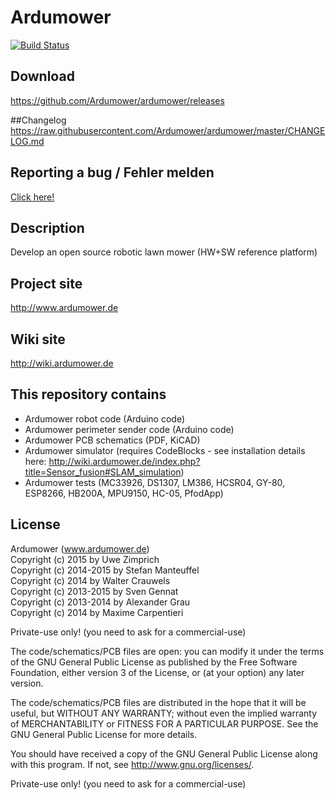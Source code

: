 # Ardumower
[![Build Status](https://travis-ci.org/ovenystas/ardumower.svg?branch=master)](https://travis-ci.org/ovenystas/ardumower)

## Download
https://github.com/Ardumower/ardumower/releases

##Changelog
https://raw.githubusercontent.com/Ardumower/ardumower/master/CHANGELOG.md

## Reporting a bug / Fehler melden
[Click here!](https://github.com/Ardumower/ardumower/issues/new?title=Error+XYZ+%2F+Fehler+XYZ&body=Please+always+fill-in+below%2FBitte+unbedingt+ausf%C3%BCllen%21%0D%0A%0D%0A--English--%0D%0AYour+battery+voltage+%2812v%2C+24v%29%3A+24v%0D%0AYour+gear+motor+%28Ardumower%2C+other%29%3A+Ardumower+motor%0D%0AYour+Ardumower+software+version+%28pfodApp-%3EInfo%29%3A+890%0D%0AYour+Arduino+%28Mega+or+Due%29%3A+Mega+2560%0D%0AYour+PCB+version+%28printed+on+PCB%29%3A+0.5%0D%0AYour+PCB+mounted+parts+configuration+%28default+or+custom+and+how%29%3A+default%0D%0AOdometry+sensor+%28yes%2Fno%29%3F+yes%0D%0AArdumower+chassis+%28yes%2Fno%29%3F+yes%0D%0AExact+error+description%3A+...+%0D%0A%0D%0A--Deutsch--%0D%0ADeine+Akku-Spannung+%2812v%2C+24v%29%3A+24v%0D%0ADein+Antriebsmotor+%28Ardumower%2C+anderer%29%3A+Ardumower+Motor%0D%0ADeine+Ardumower-Software+Version%3A+%28pfodApp-%3EInfo%29%3A+890%0D%0ADeine+PCB-Version+%28siehe+Aufdruck%29%3A+0.5%0D%0ADein+Arduino+%28Mega+oder+Due%29%3A+Mega+2560%0D%0ADeine+PCB+Bauteilbest%C3%BCckung+%28Standard+oder+abweichend+und+wie%29%3A+Standard%0D%0AOdometrie+sensor+%28ja%2Fnein%29%3F+ja%0D%0AArdumower+Chassis+%28ja%2Fnein%29%3F+ja%0D%0AGenaue+Fehlerbeschreibung%3A+...%0D%0A) 

## Description
Develop an open source robotic lawn mower (HW+SW reference platform)

## Project site
http://www.ardumower.de

## Wiki site
http://wiki.ardumower.de

## This repository contains
* Ardumower robot code (Arduino code)
* Ardumower perimeter sender code (Arduino code)
* Ardumower PCB schematics (PDF, KiCAD)
* Ardumower simulator (requires CodeBlocks - see installation details here:  http://wiki.ardumower.de/index.php?title=Sensor_fusion#SLAM_simulation)
* Ardumower tests (MC33926, DS1307, LM386, HCSR04, GY-80, ESP8266, HB200A, MPU9150, HC-05, PfodApp)

## License
Ardumower (www.ardumower.de)
<br>Copyright (c) 2015 by Uwe Zimprich
<br>Copyright (c) 2014-2015 by Stefan Manteuffel
<br>Copyright (c) 2014 by Walter Crauwels
<br>Copyright (c) 2013-2015 by Sven Gennat
<br>Copyright (c) 2013-2014 by Alexander Grau
<br>Copyright (c) 2014 by Maxime Carpentieri    

Private-use only! (you need to ask for a commercial-use)
 
The code/schematics/PCB files are open: you can modify it under the terms of the 
GNU General Public License as published by the Free Software Foundation, 
either version 3 of the License, or (at your option) any later version.

The code/schematics/PCB files are distributed in the hope that it will be useful,
but WITHOUT ANY WARRANTY; without even the implied warranty of
MERCHANTABILITY or FITNESS FOR A PARTICULAR PURPOSE.  See the
GNU General Public License for more details.

You should have received a copy of the GNU General Public License
along with this program.  If not, see <http://www.gnu.org/licenses/>.

Private-use only! (you need to ask for a commercial-use)


